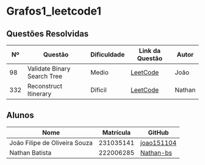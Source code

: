 # Grafos1_leetcode1

## Questões Resolvidas

| Nº  | Questão |Dificuldade |Link da Questão | Autor |
|-----|----------|---------|-----------------|-------|
| 98  | Validate Binary Search Tree |Medio|[LeetCode](https://leetcode.com/problems/validate-binary-search-tree/)| João |
| 332  | Reconstruct Itinerary |Dificil|  [LeetCode](https://leetcode.com/problems/reconstruct-itinerary/description)| Nathan |

## Alunos

| Nome                          | Matrícula   | GitHub                                |
|-------------------------------|-------------|---------------------------------------|
| João Filipe de Oliveira Souza | 231035141   | [joao151104](https://github.com/joao151104) |
| Nathan Batista                | 222006285   |  [Nathan-bs](https://github.com/Nathan-bs)                                     |
